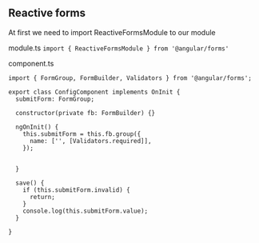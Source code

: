 ## Reactive forms
At first we need to import  ReactiveFormsModule to our module

module.ts
``` import { ReactiveFormsModule } from '@angular/forms' ```


component.ts
```
import { FormGroup, FormBuilder, Validators } from '@angular/forms';

export class ConfigComponent implements OnInit {
  submitForm: FormGroup;

  constructor(private fb: FormBuilder) {}

  ngOnInit() {
    this.submitForm = this.fb.group({
      name: ['', [Validators.required]],
    });


  }

  save() {
    if (this.submitForm.invalid) {
      return;
    }
    console.log(this.submitForm.value);
  }

}
```

